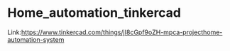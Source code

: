 # Home_automation_tinkercad
Link:https://www.tinkercad.com/things/jI8cGpf9oZH-mpca-projecthome-automation-system
